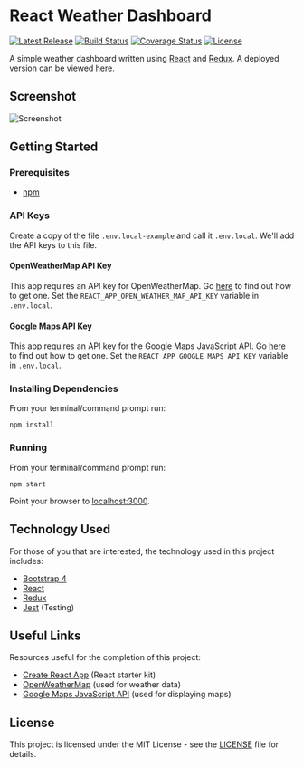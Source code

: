# React Weather Dashboard

[![Latest Release](https://img.shields.io/github/release/vanillaSlice/ReactWeatherDashboard.svg)](https://github.com/vanillaSlice/ReactWeatherDashboard/releases/latest)
[![Build Status](https://img.shields.io/travis/com/vanillaSlice/ReactWeatherDashboard/master.svg)](https://travis-ci.com/vanillaSlice/ReactWeatherDashboard)
[![Coverage Status](https://img.shields.io/coveralls/github/vanillaSlice/ReactWeatherDashboard/master.svg)](https://coveralls.io/github/vanillaSlice/ReactWeatherDashboard?branch=master)
[![License](https://img.shields.io/github/license/vanillaSlice/ReactWeatherDashboard.svg)](LICENSE)

A simple weather dashboard written using [React](https://reactjs.org/) and [Redux](https://redux.js.org/).
A deployed version can be viewed [here](http://reactweatherdashboard.mikelowe.xyz/).

## Screenshot

![Screenshot](/images/screenshot-1.png)

## Getting Started

### Prerequisites

* [npm](https://www.npmjs.com/)

### API Keys

Create a copy of the file `.env.local-example` and call it `.env.local`. We'll add the API keys to this file.

#### OpenWeatherMap API Key

This app requires an API key for OpenWeatherMap. Go [here](https://openweathermap.org/) to find out how to get one.
Set the `REACT_APP_OPEN_WEATHER_MAP_API_KEY` variable in `.env.local`.

#### Google Maps API Key

This app requires an API key for the Google Maps JavaScript API. Go
[here](https://developers.google.com/maps/documentation/javascript/get-api-key) to find out how to get one.
Set the `REACT_APP_GOOGLE_MAPS_API_KEY` variable in `.env.local`.

### Installing Dependencies

From your terminal/command prompt run:

```
npm install
```

### Running

From your terminal/command prompt run:

```
npm start
```

Point your browser to [localhost:3000](http://localhost:3000).

## Technology Used

For those of you that are interested, the technology used in this project includes:

* [Bootstrap 4](https://getbootstrap.com/docs/4.0/getting-started/introduction/)
* [React](https://reactjs.org/)
* [Redux](https://redux.js.org/)
* [Jest](https://jestjs.io/) (Testing)

## Useful Links

Resources useful for the completion of this project:

* [Create React App](https://github.com/facebook/create-react-app) (React starter kit)
* [OpenWeatherMap](https://openweathermap.org/) (used for weather data)
* [Google Maps JavaScript API](https://developers.google.com/maps/documentation/javascript/get-api-key)
(used for displaying maps)

## License

This project is licensed under the MIT License - see the [LICENSE](LICENSE) file for details.

